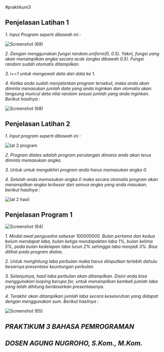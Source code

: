 #praktikum3

**Penjelasan Latihan 1**
---
*1. Input Program seperti dibawah ini :*

![Screenshot (69)](https://user-images.githubusercontent.com/57055098/68539991-f3ab1800-03bd-11ea-8ee2-77e0a4b40d5d.png)

*2. Dengan menggunakan fungsi random.uniform(0, 0.5). Yakni, fungsi yang akan menampilkan angka secara acak (angka dibawah 0.5). Fungsi random sudah otomatis ditampilkan.*

*3. i+=1 untuk mengawali data dari data ke 1.*

*4. Ketika anda sudah menjalankan program tersebut, maka anda akan diminta menasukan jumlah data yang anda inginkan dan otomatis akan langsung muncul data nilai random sesuai jumlah yang anda inginkan. Berikut hasilnya :*

![Screenshot (68)](https://user-images.githubusercontent.com/57055098/68539994-fd348000-03bd-11ea-9191-340ba5e63601.png)

**Penjelasan Latihan 2**
---
*1. Input program seperti dibawah ini :*

![lat 2 program](https://user-images.githubusercontent.com/57055098/68382800-0b4c8b80-0187-11ea-95e2-91a74747634e.png)

*2. Program diatas adalah program perulangan dimana anda akan terus diminta memasukan angka.*

*3. Untuk untuk mengakhiri program anda harus memasukan angka 0.*

*4. Setelah anda memasukan angka 0 maka secara otomatis program akan menampilkan angka terbesar dari semua angka yang anda masukan. berikut hasilnya :*

![lat 2 hasil](https://user-images.githubusercontent.com/57055098/68383317-02a88500-0188-11ea-8a78-f157263b5de2.png)

**Penjelasan Program 1**
---

![Screenshot (64)](https://user-images.githubusercontent.com/57055098/68383832-fa9d1500-0188-11ea-97ab-4a5ef696639b.png)


*1. Modal awal pengusaha sebesar 100000000. Bulan pertama dan kedua belum mendapat laba, bulan ketiga mendapaktan laba 1%, bulan kelima 5%, pada bulan kedelapan laba turun 2% sehingga laba menjadi 3%. Bisa dilihat pada program diatas.*

*2. Untuk menghitung laba perbulan maka harus diinputkan terlebih dahulu besarnya presentase keuntungan perbulan.*

*3. Selanjutnya, hasil laba perbulan akan ditampilkan. Disini anda bisa menggunakan looping berupa for, untuk menampilkan kembali jumlah laba yang telah dihitung berdasarkan presentasenya.*

*4. Terakhir akan ditampilkan jumlah laba secara keseluruhan yang didapat dengan menggunakan sum. Berikut hasilnya :*

![Screenshot (65)](https://user-images.githubusercontent.com/57055098/68383890-10123f00-0189-11ea-92eb-577ff3935472.png)

***PRAKTIKUM 3 BAHASA PEMROGRAMAN***
---

***DOSEN AGUNG NUGROHO, S.Kom., M.Kom.***
---
